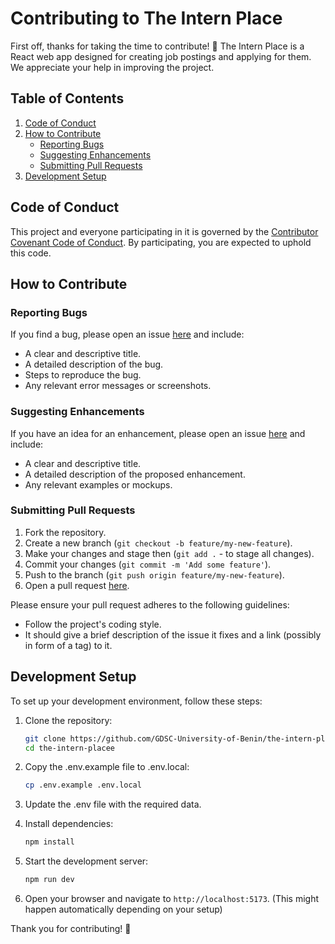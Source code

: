 # Contributing to The Intern Place

First off, thanks for taking the time to contribute! 🎉 The Intern Place is a React web app designed for creating job postings and applying for them. We appreciate your help in improving the project.

## Table of Contents

1. [Code of Conduct](#code-of-conduct)
2. [How to Contribute](#how-to-contribute)
   - [Reporting Bugs](#reporting-bugs)
   - [Suggesting Enhancements](#suggesting-enhancements)
   - [Submitting Pull Requests](#submitting-pull-requests)
3. [Development Setup](#development-setup)

## Code of Conduct

This project and everyone participating in it is governed by the [Contributor Covenant Code of Conduct](CODE_OF_CONDUCT.md). By participating, you are expected to uphold this code.

## How to Contribute

### Reporting Bugs

If you find a bug, please open an issue [here](https://github.com/GDSC-University-of-Benin/the-intern-placee/issues) and include:
- A clear and descriptive title.
- A detailed description of the bug.
- Steps to reproduce the bug.
- Any relevant error messages or screenshots.

### Suggesting Enhancements

If you have an idea for an enhancement, please open an issue [here](https://github.com/GDSC-University-of-Benin/the-intern-placee/issues) and include:
- A clear and descriptive title.
- A detailed description of the proposed enhancement.
- Any relevant examples or mockups.

### Submitting Pull Requests

1. Fork the repository.
2. Create a new branch (`git checkout -b feature/my-new-feature`).
3. Make your changes and stage then (`git add .` - to stage all changes).
4. Commit your changes (`git commit -m 'Add some feature'`).
5. Push to the branch (`git push origin feature/my-new-feature`).
6. Open a pull request [here](https://github.com/GDSC-University-of-Benin/the-intern-placee/pulls).

Please ensure your pull request adheres to the following guidelines:
- Follow the project's coding style.
- It should give a brief description of the issue it fixes and a link (possibly in form of a tag) to it.

## Development Setup

To set up your development environment, follow these steps:

1. Clone the repository:
    ```sh
    git clone https://github.com/GDSC-University-of-Benin/the-intern-placee.git
    cd the-intern-placee
    ```

2. Copy the .env.example file to .env.local:
    ```sh
    cp .env.example .env.local
    ```

3. Update the .env file with the required data.

4. Install dependencies:
    ```sh
    npm install
    ```

5. Start the development server:
    ```sh
    npm run dev
    ```

6. Open your browser and navigate to `http://localhost:5173`. (This might happen automatically depending on your setup)

Thank you for contributing! 🙏
